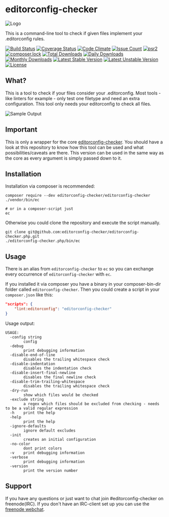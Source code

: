 # editorconfig-checker

![Logo](https://raw.githubusercontent.com/editorconfig-checker/editorconfig-checker.php/master/Docs/logo.png "Logo")

This is a command-line tool to check if given files implement your .editorconfig rules.

[![Build Status](https://travis-ci.org/editorconfig-checker/editorconfig-checker.php.svg?branch=master)](https://travis-ci.org/editorconfig-checker/editorconfig-checker.php)
[![Coverage Status](https://coveralls.io/repos/github/editorconfig-checker/editorconfig-checker.php/badge.svg?branch=master)](https://coveralls.io/github/editorconfig-checker/editorconfig-checker.php/?branch=master)
[![Code Climate](https://codeclimate.com/github/editorconfig-checker/editorconfig-checker.php/badges/gpa.svg)](https://codeclimate.com/github/editorconfig-checker/editorconfig-checker.php)
[![Issue Count](https://codeclimate.com/github/editorconfig-checker/editorconfig-checker.php/badges/issue_count.svg)](https://codeclimate.com/github/editorconfig-checker/editorconfig-checker.php)
[![psr2](https://img.shields.io/badge/cs-PSR--2-yellow.svg)](https://github.com/php-fig/fig-standards/blob/master/accepted/PSR-2-coding-style-guide.md)
[![composer.lock](https://poser.pugx.org/editorconfig-checker/editorconfig-checker/composerlock)](https://packagist.org/packages/editorconfig-checker/editorconfig-checker)
[![Total Downloads](https://poser.pugx.org/editorconfig-checker/editorconfig-checker/downloads)](https://packagist.org/packages/editorconfig-checker/editorconfig-checker)
[![Daily Downloads](https://poser.pugx.org/editorconfig-checker/editorconfig-checker/d/daily)](https://packagist.org/packages/editorconfig-checker/editorconfig-checker)
[![Monthly Downloads](https://poser.pugx.org/editorconfig-checker/editorconfig-checker/d/monthly)](https://packagist.org/packages/editorconfig-checker/editorconfig-checker)
[![Latest Stable Version](https://poser.pugx.org/editorconfig-checker/editorconfig-checker/v/stable)](https://packagist.org/packages/editorconfig-checker/editorconfig-checker)
[![Latest Unstable Version](https://poser.pugx.org/editorconfig-checker/editorconfig-checker/v/unstable)](https://packagist.org/packages/editorconfig-checker/editorconfig-checker)
[![License](https://poser.pugx.org/editorconfig-checker/editorconfig-checker/license)](https://packagist.org/packages/editorconfig-checker/editorconfig-checker)

## What?

This is a tool to check if your files consider your .editorconfig. Most tools - like linters for example - only test one filetype and need an extra configuration. This tool only needs your editorconfig to check all files.

![Sample Output](https://raw.githubusercontent.com/editorconfig-checker/editorconfig-checker.php/master/Docs/sample.png "Sample Output")

## Important

This is only a wrapper for the core [editorconfig-checker](https://github.com/editorconfig-checker/editorconfig-checker). 
You should have a look at this repository to know how this tool can be used and what possibilities/caveats are there.
This version can be used in the same way as the core as every argument is simply passed down to it.

## Installation

Installation via composer is recommended:

```
composer require --dev editorconfig-checker/editorconfig-checker
./vendor/bin/ec

# or in a composer-script just
ec
```

Otherwise you could clone the repository and execute the script manually.

```
git clone git@github.com:editorconfig-checker/editorconfig-checker.php.git
./editorconfig-checker.php/bin/ec
```

## Usage

There is an alias from `editorconfig-checker` to `ec` so you can exchange every occurrence of `editorconfig-checker` with `ec`.

If you installed it via composer you have a binary in your composer-bin-dir folder called `editorconfig-checker`.
Then you could create a script in your `composer.json` like this:

```json
"scripts": {
    "lint:editorconfig": "editorconfig-checker"
}
```

Usage output:

```
USAGE:
  -config string
        config
  -debug
        print debugging information
  -disable-end-of-line
        disables the trailing whitespace check
  -disable-indentation
        disables the indentation check
  -disable-insert-final-newline
        disables the final newline check
  -disable-trim-trailing-whitespace
        disables the trailing whitespace check
  -dry-run
        show which files would be checked
  -exclude string
        a regex which files should be excluded from checking - needs to be a valid regular expression
  -h    print the help
  -help
        print the help
  -ignore-defaults
        ignore default excludes
  -init
        creates an initial configuration
  -no-color
        dont print colors
  -v    print debugging information
  -verbose
        print debugging information
  -version
        print the version number
```


## Support

If you have any questions or just want to chat join #editorconfig-checker on 
freenode(IRC).
If you don't have an IRC-client set up you can use the 
[freenode webchat](https://webchat.freenode.net/?channels=editorconfig-checker).
